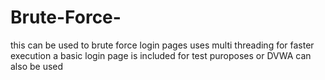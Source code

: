 # Brute-Force-
this can be used to brute force login pages
uses multi threading for faster execution 
a basic login page is included for test puroposes 
or DVWA can also be used 
